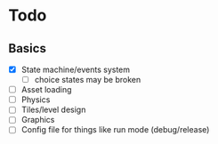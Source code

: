 # Todo
## Basics

- [x] State machine/events system
  - [ ] choice states may be broken
- [ ] Asset loading
- [ ] Physics
- [ ] Tiles/level design
- [ ] Graphics
- [ ] Config file for things like run mode (debug/release)
